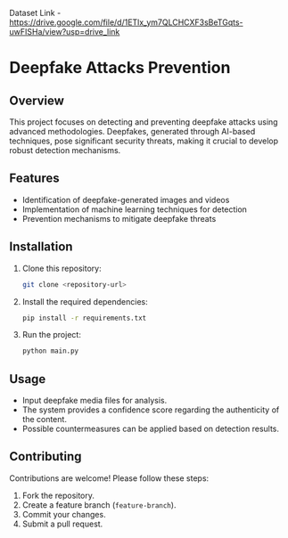 Dataset Link - https://drive.google.com/file/d/1ETlx_ym7QLCHCXF3sBeTGqts-uwFISHa/view?usp=drive_link
# Deepfake Attacks Prevention

## Overview
This project focuses on detecting and preventing deepfake attacks using advanced methodologies. Deepfakes, generated through AI-based techniques, pose significant security threats, making it crucial to develop robust detection mechanisms.

## Features
- Identification of deepfake-generated images and videos
- Implementation of machine learning techniques for detection
- Prevention mechanisms to mitigate deepfake threats

## Installation
1. Clone this repository:
   ```bash
   git clone <repository-url>
   ```
2. Install the required dependencies:
   ```bash
   pip install -r requirements.txt
   ```
3. Run the project:
   ```bash
   python main.py
   ```

## Usage
- Input deepfake media files for analysis.
- The system provides a confidence score regarding the authenticity of the content.
- Possible countermeasures can be applied based on detection results.

## Contributing
Contributions are welcome! Please follow these steps:
1. Fork the repository.
2. Create a feature branch (`feature-branch`).
3. Commit your changes.
4. Submit a pull request.

